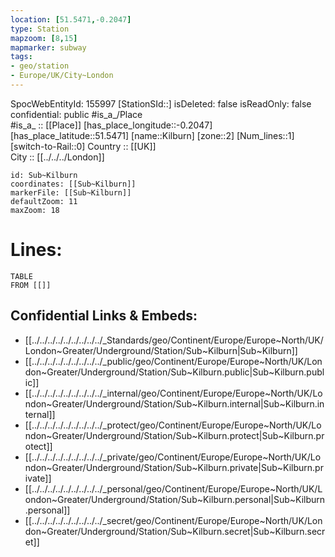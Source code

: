 ```yaml
---
location: [51.5471,-0.2047] 
type: Station 
mapzoom: [8,15] 
mapmarker: subway 
tags:
- geo/station
- Europe/UK/City~London
---
```

SpocWebEntityId: 155997
[StationSId::] 
isDeleted: false
isReadOnly: false
confidential: public
#is_a_/Place  
#is_a_ :: [[Place]] 
[has_place_longitude::-0.2047] 
[has_place_latitude::51.5471] 
[name::Kilburn] 
[zone::2] 
[Num_lines::1] 
[switch-to-Rail::0] 
Country :: [[UK]]  
City :: [[../../../London]]  


```leaflet
id: Sub~Kilburn
coordinates: [[Sub~Kilburn]] 
markerFile: [[Sub~Kilburn]] 
defaultZoom: 11 
maxZoom: 18
```


# Lines: 
```dataview
TABLE 
FROM [[]] 
```

## Confidential Links & Embeds: 
- [[../../../../../../../../../_Standards/geo/Continent/Europe/Europe~North/UK/London~Greater/Underground/Station/Sub~Kilburn|Sub~Kilburn]] 
- [[../../../../../../../../../_public/geo/Continent/Europe/Europe~North/UK/London~Greater/Underground/Station/Sub~Kilburn.public|Sub~Kilburn.public]] 
- [[../../../../../../../../../_internal/geo/Continent/Europe/Europe~North/UK/London~Greater/Underground/Station/Sub~Kilburn.internal|Sub~Kilburn.internal]] 
- [[../../../../../../../../../_protect/geo/Continent/Europe/Europe~North/UK/London~Greater/Underground/Station/Sub~Kilburn.protect|Sub~Kilburn.protect]] 
- [[../../../../../../../../../_private/geo/Continent/Europe/Europe~North/UK/London~Greater/Underground/Station/Sub~Kilburn.private|Sub~Kilburn.private]] 
- [[../../../../../../../../../_personal/geo/Continent/Europe/Europe~North/UK/London~Greater/Underground/Station/Sub~Kilburn.personal|Sub~Kilburn.personal]] 
- [[../../../../../../../../../_secret/geo/Continent/Europe/Europe~North/UK/London~Greater/Underground/Station/Sub~Kilburn.secret|Sub~Kilburn.secret]] 
